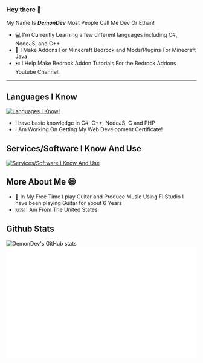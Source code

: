 ### Hey there 👋

My Name Is ***DemonDev*** Most People Call Me Dev Or Ethan!

- 💻 I'm Currently Learning a few different languages including C#, NodeJS, and C++
- 🌳 I Make Addons For Minecraft Bedrock and Mods/Plugins For Minecraft Java
- ⏯️ I Help Make Bedrock Addon Tutorials For the Bedrock Addons Youtube Channel!

---------------------------------------------------------------------------------------
## Languages I Know

[![Languages I Know!](https://skillicons.dev/icons?i=js,html,css,java,nodejs,react)](https://skillicons.dev)

- I have basic knowledge in C#, C++, NodeJS, C and PHP
- I Am Working On Getting My Web Development Certificate!


## Services/Software I Know And Use

[![Services/Software I Know And Use](https://skillicons.dev/icons?i=mysql,discord,vscode,blender,idea)](https://skillicons.dev)


## More About Me 😄

- 🎸 In My Free Time I play Guitar and Produce Music Using Fl Studio I have been playing Guitar for about 6 Years
- 🇺🇸 I Am From The United States

## Github Stats
![DemonDev's GitHub stats](https://github-readme-stats.vercel.app/api?username=DemonDev0666&theme=radical&show_icons=true)
![](https://raw.githubusercontent.com/DemonDev0666/github-stats/master/generated/languages.svg#gh-dark-mode-only)

